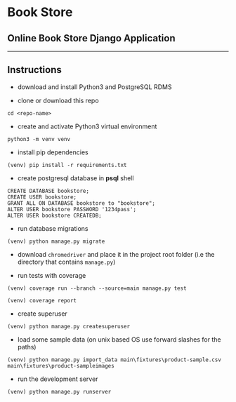 # Book Store

## Online Book Store Django Application

---

## Instructions

- download and install Python3 and PostgreSQL RDMS

- clone or download this repo

```commandline
cd <repo-name>
```

- create and activate Python3 virtual environment

```commandline
python3 -m venv venv
```

- install pip dependencies

```commandline
(venv) pip install -r requirements.txt
```

- create postgresql database in **psql** shell

```postgresql
CREATE DATABASE bookstore;
CREATE USER bookstore;
GRANT ALL ON DATABASE bookstore to "bookstore";
ALTER USER bookstore PASSWORD '1234pass';
ALTER USER bookstore CREATEDB;
```

- run database migrations

```commandline
(venv) python manage.py migrate
```

- download `chromedriver` and place it in the project root folder (i.e the directory that contains `manage.py`)


- run tests with coverage

```commandline
(venv) coverage run --branch --source=main manage.py test

(venv) coverage report
```

- create superuser

```commandline
(venv) python manage.py createsuperuser
```

- load some sample data (on unix based OS use forward slashes for the paths)

```commandline
(venv) python manage.py import_data main\fixtures\product-sample.csv main\fixtures\product-sampleimages 
```

- run the development server

```commandline
(venv) python manage.py runserver
```
